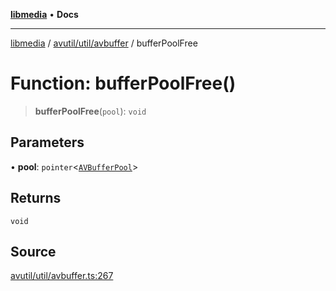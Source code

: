[**libmedia**](../../../../README.md) • **Docs**

***

[libmedia](../../../../README.md) / [avutil/util/avbuffer](../README.md) / bufferPoolFree

# Function: bufferPoolFree()

> **bufferPoolFree**(`pool`): `void`

## Parameters

• **pool**: `pointer`\<[`AVBufferPool`](../../../struct/avbuffer/classes/AVBufferPool.md)\>

## Returns

`void`

## Source

[avutil/util/avbuffer.ts:267](https://github.com/zhaohappy/libmedia/blob/a88305ff5d10e91621f2d71d24c72fc85681b8f7/src/avutil/util/avbuffer.ts#L267)
